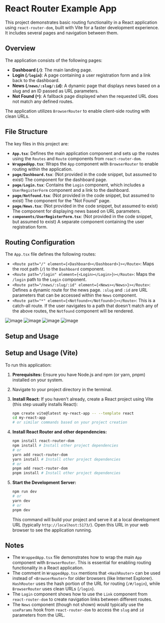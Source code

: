 # React Router Example App

This project demonstrates basic routing functionality in a React application using `react-router-dom`, built with Vite for a faster development experience. It includes several pages and navigation between them.

## Overview

The application consists of the following pages:

-   **Dashboard (`/`)**: The main landing page.
-   **Login (`/login`)**: A page containing a user registration form and a link back to the dashboard.
-   **News (`/news/:slug/:id`)**: A dynamic page that displays news based on a slug and an ID passed as URL parameters.
-   **Not Found (`*`)**: A fallback page displayed when the requested URL does not match any defined routes.

The application utilizes `BrowserRouter` to enable client-side routing with clean URLs.

## File Structure

The key files in this project are:

-   **`App.tsx`**: Defines the main application component and sets up the routes using the `Routes` and `Route` components from `react-router-dom`.
-   **`WrappedApp.tsx`**: Wraps the `App` component with `BrowserRouter` to enable routing within the application.
-   **`page/Dashboard.tsx`**: (Not provided in the code snippet, but assumed to exist) The component for the dashboard page.
-   **`page/Login.tsx`**: Contains the `Login` component, which includes a `UserRegisterForm` component and a link to the dashboard.
-   **`page/Notfound.tsx`**: (Not provided in the code snippet, but assumed to exist) The component for the "Not Found" page.
-   **`page/News.tsx`**: (Not provided in the code snippet, but assumed to exist) The component for displaying news based on URL parameters.
-   **`components/UserRegisterForm.tsx`**: (Not provided in the code snippet, but assumed to exist) A separate component containing the user registration form.

## Routing Configuration

The `App.tsx` file defines the following routes:

-   `<Route path="/" element={<Dashboard></Dashboard>}></Route>`: Maps the root path (`/`) to the `Dashboard` component.
-   `<Route path="/login" element={<Login></Login>}></Route>`: Maps the `/login` path to the `Login` component.
-   `<Route path="/news/:slug/:id" element={<News></News>}></Route>`: Defines a dynamic route for the news page. `:slug` and `:id` are URL parameters that can be accessed within the `News` component.
-   `<Route path="*" element={<Notfound></Notfound>}></Route>`: This is a catch-all route. If the user navigates to a path that doesn't match any of the above routes, the `Notfound` component will be rendered.

![image](https://github.com/user-attachments/assets/9507ca95-c8ed-4bb3-8f9e-cfde47220cc9)
![image](https://github.com/user-attachments/assets/32f25e9e-2da8-4d2a-804d-3c4bfc422adf)
![image](https://github.com/user-attachments/assets/e6d8ca76-4de1-46d0-943a-3f615e5c462a)
![image](https://github.com/user-attachments/assets/1281fb1e-ac26-4838-a606-1f060362b8af)


## Setup and Usage

## Setup and Usage (Vite)

To run this application:

1.  **Prerequisites:** Ensure you have Node.js and npm (or yarn, pnpm) installed on your system.
2.  Navigate to your project directory in the terminal.
3.  **Install React:** If you haven't already, create a React project using Vite (this step usually installs React):
    ```bash
    npm create vite@latest my-react-app -- --template react
    cd my-react-app
    # or similar commands based on your project creation
    ```
4.  **Install React Router and other dependencies:**
    ```bash
    npm install react-router-dom
    npm install # Install other project dependencies
    # or
    yarn add react-router-dom
    yarn install # Install other project dependencies
    # or
    pnpm add react-router-dom
    pnpm install # Install other project dependencies
    ```
5.  **Start the Development Server:**
    ```bash
    npm run dev
    # or
    yarn dev
    # or
    pnpm dev
    ```

    This command will build your project and serve it at a local development URL (typically `http://localhost:5173/`). Open this URL in your web browser to see the application running.

## Notes

-   The `WrappedApp.tsx` file demonstrates how to wrap the main `App` component with `BrowserRouter`. This is essential for enabling routing functionality in a React application.
-   The comment in `WrappedApp.tsx` mentions that `<HashRouter>` can be used instead of `<BrowserRouter>` for older browsers (like Internet Explorer). `HashRouter` uses the hash portion of the URL for routing (`/#/login`), while `BrowserRouter` uses clean URLs (`/login`).
-   The `Login` component shows how to use the `Link` component from `react-router-dom` to create navigation links between different routes.
-   The `News` component (though not shown) would typically use the `useParams` hook from `react-router-dom` to access the `slug` and `id` parameters from the URL.
